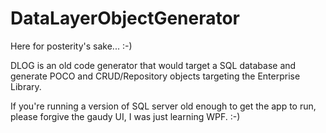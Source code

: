 DataLayerObjectGenerator
========================

Here for posterity's sake... :-)

DLOG is an old code generator that would target a SQL database and generate POCO and CRUD/Repository objects targeting the Enterprise Library.

If you're running a version of SQL server old enough to get the app to run, please forgive the gaudy UI, I was just learning WPF. :-)
